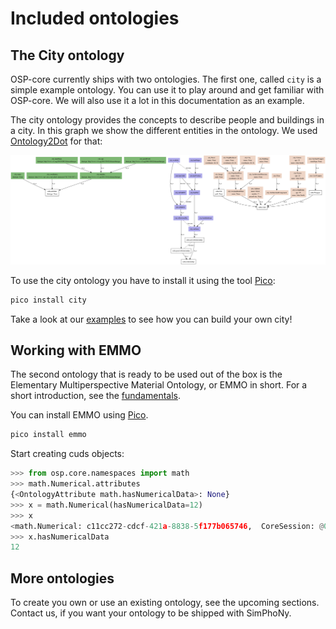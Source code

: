# Included ontologies

## The City ontology

OSP-core currently ships with two ontologies.
The first one, called `city` is a simple example ontology.
You can use it to play around and get familiar with OSP-core.
We will also use it a lot in this documentation as an example.

The city ontology provides the concepts to describe people and
buildings in a city. In this graph we show the different entities in the
ontology. We used [Ontology2Dot](utils.md#ontology2dot) for that:

![ontology2dot sample image](_static/img/ontology2dot.png)

To use the city ontology you have to install it using the tool [Pico](utils.md#pico-installs-cuds-ontologies):

```sh
pico install city
```

Take a look at our [examples](jupyter/cuds_api.md) to see how you can build your own city!

## Working with EMMO

The second ontology that is ready to be used out of the box is the Elementary Multiperspective Material Ontology,
or EMMO in short. For a short introduction, see the [fundamentals](fundamentals.md#emmo).

You can install EMMO using [Pico](utils.md#pico-installs-cuds-ontologies).

```sh
pico install emmo
```

Start creating cuds objects:

```py
>>> from osp.core.namespaces import math
>>> math.Numerical.attributes
{<OntologyAttribute math.hasNumericalData>: None}
>>> x = math.Numerical(hasNumericalData=12)
>>> x
<math.Numerical: c11cc272-cdcf-421a-8838-5f177b065746,  CoreSession: @0x7f1987173190>
>>> x.hasNumericalData
12
```

## More ontologies

To create you own or use an existing ontology, see the upcoming sections.
Contact us, if you want your ontology to be shipped with SimPhoNy.
